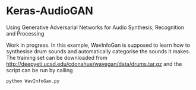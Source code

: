 # Keras-AudioGAN
Using Generative Adversarial Networks for Audio Synthesis, Recognition and Processing

Work in progress. In this example, WavInfoGan is supposed to learn how to synthesise drum sounds and automatically categorise the sounds it makes. The training set can be downloaded from http://deepyeti.ucsd.edu/cdonahue/wavegan/data/drums.tar.gz and the script can be run by calling

`python WavInfoGan.py`
